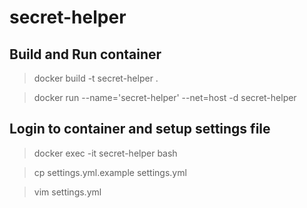 # secret-helper

## Build and Run container

> docker build -t secret-helper .

> docker run --name='secret-helper' --net=host -d secret-helper

## Login to container and setup settings file

> docker exec -it secret-helper bash

> cp settings.yml.example settings.yml

> vim settings.yml
